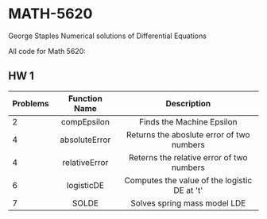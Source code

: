 # MATH-5620
George Staples
Numerical solutions of Differential Equations

All code for Math 5620:

## HW 1

| Problems | Function Name      | Description                                  |
| -------- |:------------------:| :------------------------------------------: |
| 2        | compEpsilon        | Finds the Machine Epsilon                    |
| 4        | absoluteError      | Returns the aboslute error of two numbers    |
| 4        | relativeError      | Reterns the relative error of two numbers    |
| 6        | logisticDE         | Computes the value of the logistic DE at 't' |
| 7        | SOLDE              | Solves spring mass model LDE                 |
